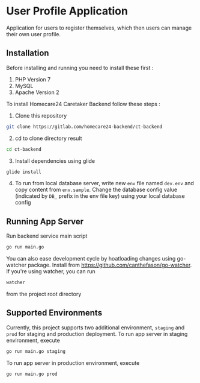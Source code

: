 # User Profile Application

Application for users to register themselves, which then users can manage their own user profile.

## Installation

Before installing and running you need to install these first :
1. PHP Version 7
2. MySQL
3. Apache Version 2

To install Homecare24 Caretaker Backend follow these steps :
1. Clone this repository
```bash
git clone https://gitlab.com/homecare24-backend/ct-backend
```
2. cd to clone directory result 
```bash
cd ct-backend
```
3. Install dependencies using glide
```bash
glide install
```
4. To run from local database server, write new `env` file named `dev.env` and copy content from `env.sample`. Change the database config value (indicated by `DB_` prefix in the env file key) using your local database config

## Running App Server
Run backend service main script 
```bash
go run main.go
```

You can also ease development cycle by hoatloading changes using go-watcher package. Install from https://github.com/canthefason/go-watcher. If you're using watcher, you can run 
```bash
watcher
```
from the project root directory

## Supported Environments
Currently, this project supports two additional environment, `staging` and `prod` for staging and production deployment. To run app server in staging environment, execute
```bash
go run main.go staging
```
To run app server in production environment, execute
```bash
go run main.go prod
```

